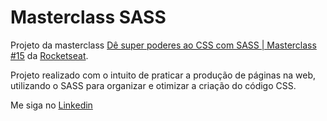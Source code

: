 ﻿# Masterclass SASS

Projeto da masterclass <a href="https://www.youtube.com/watch?v=BaI8dHUthLA">Dê super poderes ao CSS com SASS | Masterclass #15</a> da <a href="https://rocketseat.com.br/">Rocketseat</a>.

Projeto realizado com o intuito de praticar a produção de páginas na web, utilizando o SASS para organizar e otimizar a criação do código CSS.

Me siga no <a href="https://www.linkedin.com/in/jose-de-souza/">Linkedin</a>